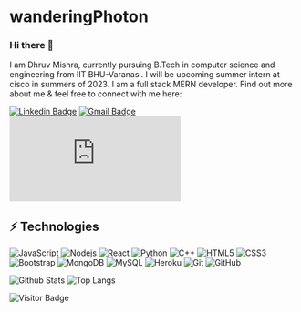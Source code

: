# wanderingPhoton

### Hi there 👋

I am Dhruv Mishra, currently pursuing B.Tech in computer science and engineering from IIT BHU-Varanasi. I will be upcoming summer intern at cisco in summers of 2023. I am a full stack MERN developer. Find out more about me & feel free to connect with me here:

[![Linkedin Badge](https://img.shields.io/badge/-dhruv-mishra-blue?style=flat-square&logo=Linkedin&logoColor=white&link=https://www.linkedin.com/in/dhruv-mishra-5b7a611a8/)](https://www.linkedin.com/in/dhruv-mishra-5b7a611a8/)
[![Gmail Badge](https://img.shields.io/badge/-mishra.x.dhruv18@gmail.com-c14438?style=flat-square&logo=Gmail&logoColor=white&link=mailto:mishra.x.dhruv18@gmail.com)](mailto:mishra.x.dhruv18@gmail.com)
[![Facebook Badge](https://img.shields.io/badge/profile.php?id=100009168005339.2-1877F2?style=flat-square&logo=facebook&logoColor=white&link=https://www.facebook.com/profile.php?id=100009168005339/)](https://www.facebook.com/profile.php?id=100009168005339/)


## ⚡ Technologies

![JavaScript](https://img.shields.io/badge/-JavaScript-black?style=flat-square&logo=javascript)
![Nodejs](https://img.shields.io/badge/-Nodejs-black?style=flat-square&logo=Node.js)
![React](https://img.shields.io/badge/-React-black?style=flat-square&logo=react)
![Python](https://img.shields.io/badge/-Python-black?style=flat-square&logo=Python)
![C++](https://img.shields.io/badge/-C++-00599C?style=flat-square&logo=c)
![HTML5](https://img.shields.io/badge/-HTML5-E34F26?style=flat-square&logo=html5&logoColor=white)
![CSS3](https://img.shields.io/badge/-CSS3-1572B6?style=flat-square&logo=css3)
![Bootstrap](https://img.shields.io/badge/-Bootstrap-563D7C?style=flat-square&logo=bootstrap)
![MongoDB](https://img.shields.io/badge/-MongoDB-black?style=flat-square&logo=mongodb)
![MySQL](https://img.shields.io/badge/-MySQL-black?style=flat-square&logo=mysql)
![Heroku](https://img.shields.io/badge/-Heroku-430098?style=flat-square&logo=heroku)
![Git](https://img.shields.io/badge/-Git-black?style=flat-square&logo=git)
![GitHub](https://img.shields.io/badge/-GitHub-181717?style=flat-square&logo=github)


![Github Stats](https://github-readme-stats.vercel.app/api?username=Dhruv_Mishra_1826&count_private=true&show_icons=true&include_all_commits=true)
![Top Langs](https://github-readme-stats.vercel.app/api/top-langs/?username=Dhruv_Mishra_1826&hide=TeX&layout=compact)

![Visitor Badge](https://visitor-badge.laobi.icu/badge?page_id=ludehsar.ludehsar)
